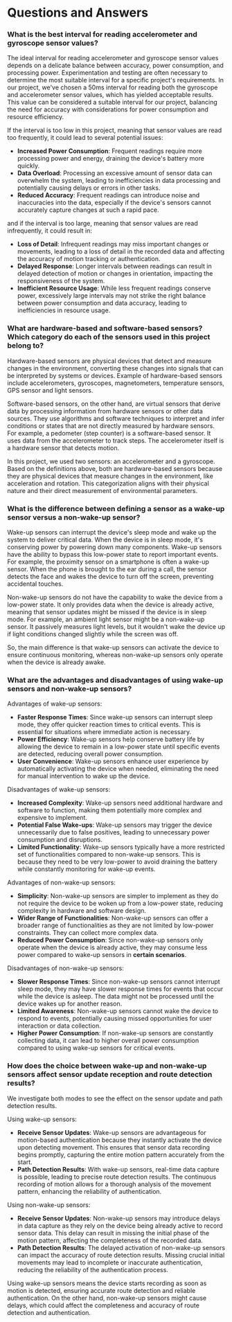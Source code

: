 # Questions and Answers

### What is the best interval for reading accelerometer and gyroscope sensor values?
The ideal interval for reading accelerometer and gyroscope sensor values depends on a delicate balance between accuracy, power consumption, and processing power. Experimentation and testing are often necessary to determine the most suitable interval for a specific project's requirements. In our project, we've chosen a 50ms interval for reading both the gyroscope and accelerometer sensor values, which has yielded acceptable results. This value can be considered a suitable interval for our project, balancing the need for accuracy with considerations for power consumption and resource efficiency.

If the interval is too low in this project, meaning that sensor values are read too frequently, it could lead to several potential issues:
- **Increased Power Consumption**: Frequent readings require more processing power and energy, draining the device's battery more quickly.
- **Data Overload**: Processing an excessive amount of sensor data can overwhelm the system, leading to inefficiencies in data processing and potentially causing delays or errors in other tasks.
- **Reduced Accuracy**: Frequent readings can introduce noise and inaccuracies into the data, especially if the device's sensors cannot accurately capture changes at such a rapid pace.

and if the interval is too large, meaning that sensor values are read infrequently, it could result in:
- **Loss of Detail**: Infrequent readings may miss important changes or movements, leading to a loss of detail in the recorded data and affecting the accuracy of motion tracking or authentication.
- **Delayed Response**: Longer intervals between readings can result in delayed detection of motion or changes in orientation, impacting the responsiveness of the system.
- **Inefficient Resource Usage**: While less frequent readings conserve power, excessively large intervals may not strike the right balance between power consumption and data accuracy, leading to inefficiencies in resource usage.

### What are hardware-based and software-based sensors? Which category do each of the sensors used in this project belong to?
Hardware-based sensors are physical devices that detect and measure changes in the environment, converting these changes into signals that can be interpreted by systems or devices. Example of hardware-based sensors include accelerometers, gyroscopes, magnetometers, temperature sensors, GPS sensor and light sensors.  

Software-based sensors, on the other hand, are virtual sensors that derive data by processing information from hardware sensors or other data sources. They use algorithms and software techniques to interpret and infer conditions or states that are not directly measured by hardware sensors. For example, a pedometer (step counter) is a software-based sensor. It uses data from the accelerometer to track steps. The accelerometer itself is a hardware sensor that detects motion.  

In this project, we used two sensors: an accelerometer and a gyroscope. Based on the definitions above, both are hardware-based sensors because they are physical devices that measure changes in the environment, like acceleration and rotation. This categorization aligns with their physical nature and their direct measurement of environmental parameters.

### What is the difference between defining a sensor as a wake-up sensor versus a non-wake-up sensor? 
Wake-up sensors can interrupt the device's sleep mode and wake up the system to deliver critical data. When the device is in sleep mode, it's conserving power by powering down many components. Wake-up sensors have the ability to bypass this low-power state to report important events. For example, the proximity sensor on a smartphone is often a wake-up sensor. When the phone is brought to the ear during a call, the sensor detects the face and wakes the device to turn off the screen, preventing accidental touches.  

Non-wake-up sensors do not have the capability to wake the device from a low-power state. It only provides data when the device is already active, meaning that sensor updates might be missed if the device is in sleep mode. For example, an ambient light sensor might be a non-wake-up sensor. It passively measures light levels, but it wouldn't wake the device up if light conditions changed slightly while the screen was off. 

So, the main difference is that wake-up sensors can activate the device to ensure continuous monitoring, whereas non-wake-up sensors only operate when the device is already awake.

### What are the advantages and disadvantages of using wake-up sensors and non-wake-up sensors? 
Advantages of wake-up sensors:  
- **Faster Response Times**: Since wake-up sensors can interrupt sleep mode, they offer quicker reaction times to critical events. This is essential for situations where immediate action is necessary.   
- **Power Efficiency**: Wake-up sensors help conserve battery life by allowing the device to remain in a low-power state until specific events are detected, reducing overall power consumption.  
- **User Convenience**: Wake-up sensors enhance user experience by automatically activating the device when needed, eliminating the need for manual intervention to wake up the device.  

Disadvantages of wake-up sensors:  
- **Increased Complexity**: Wake-up sensors need additional hardware and software to function, making them potentially more complex and expensive to implement.
- **Potential False Wake-ups**: Wake-up sensors may trigger the device unnecessarily due to false positives, leading to unnecessary power consumption and disruptions.  
- **Limited Functionality**: Wake-up sensors typically have a more restricted set of functionalities compared to non-wake-up sensors. This is because they need to be very low-power to avoid draining the battery while constantly monitoring for wake-up events.  

Advantages of non-wake-up sensors:
- **Simplicity**: Non-wake-up sensors are simpler to implement as they do not require the device to be woken up from a low-power state, reducing complexity in hardware and software design.  
- **Wider Range of Functionalities**: Non-wake-up sensors can offer a broader range of functionalities as they are not limited by low-power constraints. They can collect more complex data.
- **Reduced Power Consumption**: Since non-wake-up sensors only operate when the device is already active, they may consume less power compared to wake-up sensors in **certain scenarios**.

Disadvantages of non-wake-up sensors:
- **Slower Response Times**: Since non-wake-up sensors cannot interrupt sleep mode, they may have slower response times for events that occur while the device is asleep. The data might not be processed until the device wakes up for another reason.  
- **Limited Awareness**: Non-wake-up sensors cannot wake the device to respond to events, potentially causing missed opportunities for user interaction or data collection.
- **Higher Power Consumption**: If non-wake-up sensors are constantly collecting data, it can lead to higher overall power consumption compared to using wake-up sensors for critical events.

### How does the choice between wake-up and non-wake-up sensors affect sensor update reception and route detection results?
We investigate both modes to see the effect on the sensor update and path detection results.

Using wake-up sensors:
- **Receive Sensor Updates**: Wake-up sensors are advantageous for motion-based authentication because they instantly activate the device upon detecting movement. This ensures that sensor data recording begins promptly, capturing the entire motion pattern accurately from the start.
- **Path Detection Results**: With wake-up sensors, real-time data capture is possible, leading to precise route detection results. The continuous recording of motion allows for a thorough analysis of the movement pattern, enhancing the reliability of authentication.

Using non-wake-up sensors:
- **Receive Sensor Updates**: Non-wake-up sensors may introduce delays in data capture as they rely on the device being already active to record sensor data. This delay can result in missing the initial phase of the motion pattern, affecting the completeness of the recorded data.
- **Path Detection Results**: The delayed activation of non-wake-up sensors can impact the accuracy of route detection results. Missing crucial initial movements may lead to incomplete or inaccurate authentication, reducing the reliability of the authentication process.
  
Using wake-up sensors means the device starts recording as soon as motion is detected, ensuring accurate route detection and reliable authentication. On the other hand, non-wake-up sensors might cause delays, which could affect the completeness and accuracy of route detection and authentication.